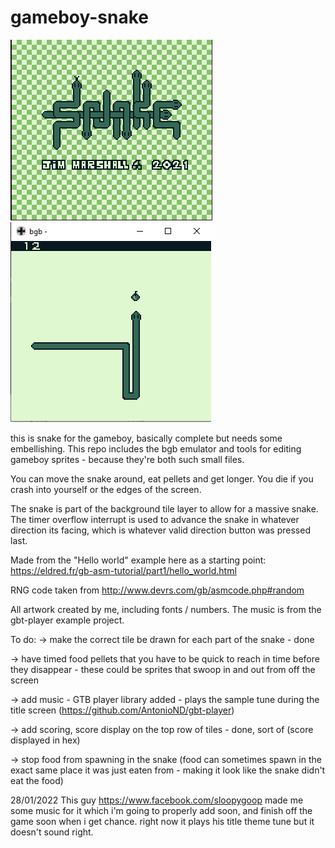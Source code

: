 # gameboy-snake
![alt text](https://github.com/JimMarshall35/gameboy-snake/blob/main/titlescreen.png?raw=true)
![alt text](https://github.com/JimMarshall35/gameboy-snake/blob/main/screenshot.png?raw=true)






this is snake for the gameboy, basically complete but needs some embellishing. This repo includes the bgb emulator and tools for editing gameboy sprites - because they're both such small files.

You can move the snake around, eat pellets and get longer. You die if you crash into yourself or the edges of the screen.

The snake is part of the background tile layer to allow for a massive snake. The timer overflow interrupt is used to advance the snake in whatever direction its facing, which is whatever valid direction button was pressed last.

Made from the "Hello world" example here as a starting point: https://eldred.fr/gb-asm-tutorial/part1/hello_world.html

RNG code taken from http://www.devrs.com/gb/asmcode.php#random

All artwork created by me, including fonts / numbers. The music is from the gbt-player example project.

To do:
-> make the correct tile be drawn for each part of the snake - done

-> have timed food pellets that you have to be quick to reach in time before they disappear - these could be sprites that swoop in and out from off the screen

-> add music - GTB player library added - plays the sample tune during the title screen (https://github.com/AntonioND/gbt-player)

-> add scoring, score display on the top row of tiles - done, sort of (score displayed in hex)

-> stop food from spawning in the snake (food can sometimes spawn in the exact same place it was just eaten from - making it look like the snake didn't eat the food)

28/01/2022
This guy https://www.facebook.com/sloopygoop made me some music for it which i'm going to properly add soon, and finish off the game soon when i get chance. right now it plays his title theme tune but it doesn't sound right.
